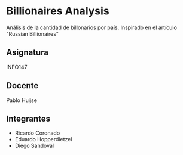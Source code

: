 # Billionaires Analysis

Análisis de la cantidad de billonarios por país. Inspirado en el artículo "Russian Billionaires"

## Asignatura

INFO147

## Docente

Pablo Huijse

## Integrantes

* Ricardo Coronado
* Eduardo Hopperdietzel
* Diego Sandoval



